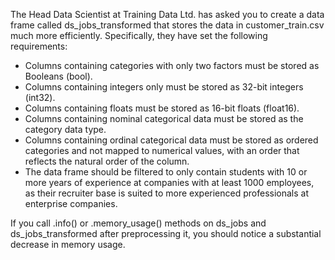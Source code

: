 The Head Data Scientist at Training Data Ltd. has asked you to create a data frame called ds_jobs_transformed that stores the data in customer_train.csv much more efficiently. Specifically, they have set the following requirements:

- Columns containing categories with only two factors must be stored as Booleans (bool).
- Columns containing integers only must be stored as 32-bit integers (int32).
- Columns containing floats must be stored as 16-bit floats (float16).
- Columns containing nominal categorical data must be stored as the category data type.
- Columns containing ordinal categorical data must be stored as ordered categories and not mapped to numerical values, with an order that reflects the natural order of the column.
- The data frame should be filtered to only contain students with 10 or more years of experience at companies with at least 1000 employees, as their recruiter base is suited to more experienced professionals at enterprise companies.

If you call .info() or .memory_usage() methods on ds_jobs and ds_jobs_transformed after preprocessing it, you should notice a substantial decrease in memory usage.
